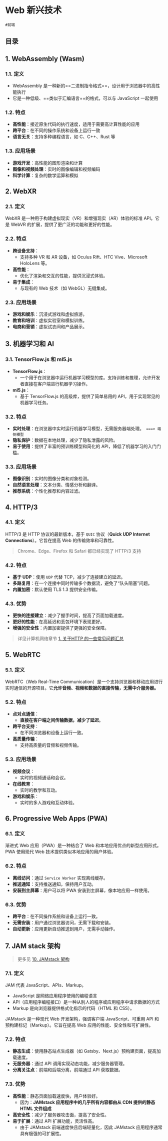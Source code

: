 
# Web 新兴技术


`#前端` 


## 目录
<!-- toc -->
 ## 1. WebAssembly (Wasm) 

### 1.1. 定义

- WebAssembly 是一种新的==二进制指令格式==，设计用于浏览器中的高性能执行
- 它是一种低级、==类似于汇编语言==的格式，可以与 JavaScript 一起使用

### 1.2. 特点

- **高性能**：接近原生代码的执行速度，适用于需要高计算性能的应用
- **跨平台**：在不同的操作系统和设备上运行一致
- **语言无关**：支持多种编程语言，如 C、C++、Rust 等

### 1.3. 应用场景

- **游戏开发**：高性能的图形渲染和计算
- **图像和视频处理**：实时的图像编辑和视频编码
- **科学计算**：复杂的数学运算和模拟

## 2. WebXR

### 2.1. 定义

WebXR 是一种用于构建虚拟现实（VR）和增强现实（AR）体验的标准 API。它是 WebVR 的扩展，提供了更广泛的功能和更好的性能。

### 2.2. 特点

- **跨设备支持**：
	- 支持多种 VR 和 AR 设备，如 Oculus Rift、HTC Vive、Microsoft HoloLens 等。
- **高性能**：
	- 优化了渲染和交互的性能，提供沉浸式体验。
- **易于集成**：
	- 与现有的 Web 技术（如 WebGL）无缝集成。

### 2.3. 应用场景

- **游戏和娱乐**：沉浸式游戏和虚拟旅游。
- **教育和培训**：虚拟实验室和模拟训练。
- **电商和营销**：虚拟试衣间和产品展示。

## 3. 机器学习和 AI 

### 3.1. TensorFlow.js 和 ml5.js

- **TensorFlow.js**：
	- 一个用于在浏览器中运行机器学习模型的库。支持训练和推理，允许开发者直接在客户端进行机器学习操作。
- **ml5.js**：
	- 基于 TensorFlow.js 的高级库，提供了简单易用的 API，用于实现常见的机器学习任务。

### 3.2. 特点

- **实时处理**：在浏览器中实时运行机器学习模型，无需服务器端处理。` ===> 端侧模型`
- **隐私保护**：数据在本地处理，减少了隐私泄露的风险。
- **易于使用**：提供了丰富的预训练模型和简化的 API，降低了机器学习的入门门槛。

### 3.3. 应用场景

- **图像识别**：实时的图像分类和对象检测。
- **自然语言处理**：文本分类、情感分析和翻译。
- **推荐系统**：个性化推荐和内容过滤。

## 4. HTTP/3

### 4.1. 定义

HTTP/3 是 HTTP 协议的最新版本，基于 `QUIC` 协议（**Quick UDP Internet Connections**）。它旨在提高 Web 的传输效率和可靠性。

>  Chrome、Edge、Firefox 和 Safari 都已经实现了 HTTP/3 支持


### 4.2. 特点

- **基于 UDP**：使用 `UDP` 代替 TCP，减少了连接建立的延迟。
- **多路复用**：在一个连接中同时传输多个数据流，避免了“队头阻塞”问题。
- **内置加密**：默认使用 TLS 1.3 提供安全传输。

### 4.3. 优势

- **更快的连接建立**：减少了握手时间，提高了页面加载速度。
- **更好的性能**：在高延迟和丢包环境下表现更好。
- **增强的安全性**：内置加密提供了更强的安全保障。

> 详见计算机网络章节 [1. 关于HTTP 的一些常见问题汇总](/post/7l2Iwd6k.html) 

## 5. WebRTC

### 5.1. 定义

WebRTC（Web Real-Time Communication）是一个支持浏览器和移动应用进行实时通信的开源项目。它**允许音频、视频和数据的直接传输，无需中介服务器。**

### 5.2. 特点

- **点对点通信**：
	- **直接在客户端之间传输数据，减少了延迟**。
- **跨平台支持**：
	- 在不同浏览器和设备上运行一致。
- **高质量传输**：
	- 支持高质量的音频和视频传输。

### 5.3. 应用场景

- **视频会议**：
	- 实时的视频通话和会议。
- **在线教育**：
	- 实时的教学和互动。
- **游戏和娱乐**：
	- 实时的多人游戏和互动体验。

## 6. Progressive Web Apps (PWA)

### 6.1. 定义

渐进式 Web 应用（PWA）是一种结合了 Web 和本地应用优点的新型应用形式。PWA 使用现代 Web 技术提供类似本地应用的用户体验。

### 6.2. 特点

- **离线访问**：通过 `Service Worker` 实现离线缓存。
- **推送通知**：支持推送通知，保持用户互动。
- **安装到主屏幕**：用户可以将 PWA 安装到主屏幕，像本地应用一样使用。

### 6.3. 优势

- **跨平台**：在不同操作系统和设备上运行一致。
- **无需安装**：用户通过浏览器访问，无需下载和安装。
- **自动更新**：应用更新自动推送到用户，无需手动操作。

## 7. JAM stack 架构

>  更多见 [10. JAMstack 架构](/post/um0DlBP9.html)

### 7.1. 定义

JAM 代表 JavaScript、APIs、Markup。

- JavaScript 是网络应用程序使用的编程语言
- API（应用程序编程接口）是一种从别人的程序或应用程序中请求数据的方式
- Markup 是向浏览器提供格式化指示的代码（HTML 和 CSS）。

JAMstack 是一种现代 Web 开发架构，强调客户端 JavaScript、可重用 API 和预构建标记（Markup）。它旨在提高 Web 应用的性能、安全性和可扩展性。

### 7.2. 特点

- **静态生成**：使用静态站点生成器（如 Gatsby、Next.js）预构建页面，提高加载速度。
- **无服务器**：通过 API 调用实现动态功能，减少服务器管理。
- **分离关注点**：前端和后端分离，前端通过 API 获取数据。

### 7.3. 优势

- **高性能**：静态页面加载速度快，用户体验好。
	- 因为：**JAMstack 应用程序中的几乎所有内容都由从 CDN 提供的静态 HTML 文件组成**
- **高安全性**：减少了服务器攻击面，提高了安全性。
- **易于扩展**：通过 API 扩展功能，灵活性高。
	- 由于 JAMstack 前端速度快且后端轻量化，因此 JAMstack 应用程序通常具有极强的可扩展性。




